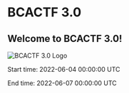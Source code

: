 # BCACTF 3.0

## Welcome to BCACTF 3.0!

<img src="https://objects.bcactf.com/assets//logo.png" alt="BCACTF 3.0 Logo">

Start time: 2022-06-04 00:00:00 UTC

End time: 2022-06-07 00:00:00 UTC
